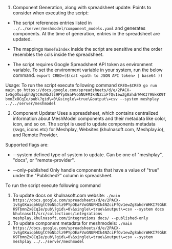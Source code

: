 1. Component Generation, along with spreadsheet update:
Points to consider when executing the script:

- The script references entries listed in `../../server/meshmodel/component_models.yaml` and generates components. At the time of generation, entries in the spreadsheet are updated.

- The mappings `NameToIndex` inside the script are sensitive and the order resembles the cols inside the spreadsheet.

- The script requires Google Spreadsheet API token as environment variable.
To set the environment variable in your system, run the below command.
`export CRED=($(cat <path to JSON API token> | base64 ))`

Usage:
To run the script execute following command 
`CRED=$CRED go run main.go https://docs.google.com/spreadsheets/d/e/2PACX-1vSgOXuiqbhUgtC9oNbJlz9PYpOEaFVoGNUFMIk4NZciFfQv1ewZg8ahdrWHKI79GkKK9TbmnZx8CqIe/pub\?gid\=0\&single\=true\&output\=csv --system meshplay ../../server/meshmodel `

2. Component Updater
Uses a spreadsheet, which contains centralized information about MeshModel components and their metadata like color, icon, and so on. The script is used to update components metadata (svgs, icons etc) for Meshplay, Websites (khulnasoft.com, Meshplay.io), and Remote Provider.

Supported flags are:
   - --system
        defined type of system to update. Can be one of "meshplay", "docs", or "remote-provider".

   - --only-published
        Only handle components that have a value of "true" under the "Published?" column in spreadsheet.

To run the script execute following command 
1. To update docs on khulnasoft.com website:
`./main https://docs.google.com/spreadsheets/d/e/2PACX-1vSgOXuiqbhUgtC9oNbJlz9PYpOEaFVoGNUFMIk4NZciFfQv1ewZg8ahdrWHKI79GkKK9TbmnZx8CqIe/pub\?gid\=0\&single\=true\&output\=csv --system docs khulnasoft/src/collections/integrations meshplay.khulnasoft.com/integrations docs/ --published-only`
2. To update component metadata for meshmodels:
`./main https://docs.google.com/spreadsheets/d/e/2PACX-1vSgOXuiqbhUgtC9oNbJlz9PYpOEaFVoGNUFMIk4NZciFfQv1ewZg8ahdrWHKI79GkKK9TbmnZx8CqIe/pub\?gid\=0\&single\=true\&output\=csv --system meshplay ../../server/meshmodel`